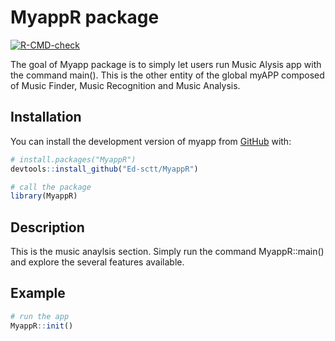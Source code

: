 # MyappR package

<!-- badges: start -->

[![R-CMD-check](https://github.com/user/repo/actions/workflows/R-CMD-check.yaml/badge.svg)](https://github.com/user/repo/actions/workflows/R-CMD-check.yaml)

<!-- badges: end -->

The goal of Myapp package is to simply let users run Music Alysis app with the command main(). This is the other entity of the global myAPP composed of Music Finder, Music Recognition and Music Analysis.

## Installation

You can install the development version of myapp from [GitHub](https://github.com/Ed-sctt/Myapp) with:

``` r
# install.packages("MyappR")
devtools::install_github("Ed-sctt/MyappR") 

# call the package
library(MyappR)
```

## Description

This is the music anaylsis section. Simply run the command MyappR::main() and explore the several features available.

## Example

``` r
# run the app
MyappR::init()
```